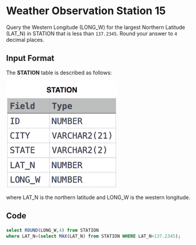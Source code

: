 # Weather Observation Station 15

Query the Western Longitude (LONG_W) for the largest Northern Latitude (LAT_N) in STATION that is less than `137.2345`. Round your answer to `4` decimal places.

## Input Format

The **STATION** table is described as follows:

![Station](img/Station.jpg)

where LAT_N is the northern latitude and LONG_W is the western longitude.

## Code

```sql
select ROUND(LONG_W,4) from STATION
where LAT_N=(select MAX(LAT_N) from STATION WHERE LAT_N<137.2345);
```